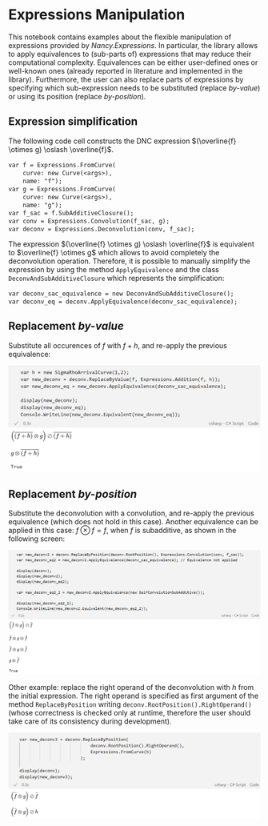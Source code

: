 # Expressions Manipulation

This notebook contains examples about the flexible manipulation of expressions provided by *Nancy.Expressions*. 
In particular, the library allows to apply equivalences to (sub-parts of) expressions that may reduce their computational complexity.
Equivalences can be either user-defined ones or well-known ones (already reported in literature and implemented in the library).
Furthermore, the user can also replace parts of expressions by specifying which sub-expression needs to be substituted (replace _by-value_) or using its position (replace _by-position_).

## Expression simplification

The following code cell constructs the DNC expression $(\overline{f} \otimes g) \oslash \overline{f}$.

```
var f = Expressions.FromCurve(
    curve: new Curve(<args>), 
    name: "f");
var g = Expressions.FromCurve(
    curve: new Curve(<args>),
    name: "g");
var f_sac = f.SubAdditiveClosure();
var conv = Expressions.Convolution(f_sac, g);
var deconv = Expressions.Deconvolution(conv, f_sac);
```

The expression $(\overline{f} \otimes g) \oslash \overline{f}$ is equivalent to $\overline{f} \otimes g$ which allows to avoid completely the deconvolution operation.
Therefore, it is possible to manually simplify the expression by using the method `ApplyEquivalence` and the class `DeconvAndSubAdditiveClosure` which represents the simplification:

```
var deconv_sac_equivalence = new DeconvAndSubAdditiveClosure();
var deconv_eq = deconv.ApplyEquivalence(deconv_sac_equivalence);
```

## Replacement *by-value*

Substitute all occurences of $f$ with $f + h$, and re-apply the previous equivalence:

![Replace by-value notebook cell and output](./img/replace-by-value.png)

## Replacement *by-position*

Substitute the deconvolution with a convolution, and re-apply the previous equivalence (which does not hold in this case). Another equivalence can be applied in this case: $f \otimes f = f$, when $f$ is subadditive, as shown in the following screen:

![Replace by-position notebook cell and output](./img/replace-by-position.png)

Other example: replace the right operand of the deconvolution with $h$ from the initial expression. The right operand is specified as first argument of the method `ReplaceByPosition` writing `deconv.RootPosition().RightOperand()` (whose correctness is checked only at runtime, therefore the user should take care of its consistency during development).

![Replace by-position (with expression position) notebook cell and output](./img/replace-by-position_2.png)